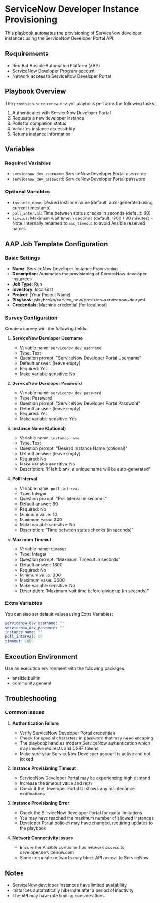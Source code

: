 # ServiceNow Developer Instance Provisioning

This playbook automates the provisioning of ServiceNow developer instances using the ServiceNow Developer Portal API.

## Requirements

- Red Hat Ansible Automation Platform (AAP)
- ServiceNow Developer Program account
- Network access to ServiceNow Developer Portal

## Playbook Overview

The `provision-servicenow-dev.yml` playbook performs the following tasks:

1. Authenticates with ServiceNow Developer Portal
2. Requests a new developer instance
3. Polls for completion status
4. Validates instance accessibility
5. Returns instance information

## Variables

### Required Variables

- `servicenow_dev_username`: ServiceNow Developer Portal username
- `servicenow_dev_password`: ServiceNow Developer Portal password

### Optional Variables

- `instance_name`: Desired instance name (default: auto-generated using current timestamp)
- `poll_interval`: Time between status checks in seconds (default: 60)
- `timeout`: Maximum wait time in seconds (default: 1800 / 30 minutes) - Note: Internally renamed to `max_timeout` to avoid Ansible reserved names

## AAP Job Template Configuration

### Basic Settings

- **Name**: ServiceNow Developer Instance Provisioning
- **Description**: Automates the provisioning of ServiceNow developer instances
- **Job Type**: Run
- **Inventory**: localhost
- **Project**: [Your Project Name]
- **Playbook**: playbooks/service_now/provision-servicenow-dev.yml
- **Credentials**: Machine credential (for localhost)

### Survey Configuration

Create a survey with the following fields:

1. **ServiceNow Developer Username**
   - Variable name: `servicenow_dev_username`
   - Type: Text
   - Question prompt: "ServiceNow Developer Portal Username"
   - Default answer: [leave empty]
   - Required: Yes
   - Make variable sensitive: No

2. **ServiceNow Developer Password**
   - Variable name: `servicenow_dev_password`
   - Type: Password
   - Question prompt: "ServiceNow Developer Portal Password"
   - Default answer: [leave empty]
   - Required: Yes
   - Make variable sensitive: Yes

3. **Instance Name (Optional)**
   - Variable name: `instance_name`
   - Type: Text
   - Question prompt: "Desired Instance Name (optional)"
   - Default answer: [leave empty]
   - Required: No
   - Make variable sensitive: No
   - Description: "If left blank, a unique name will be auto-generated"

4. **Poll Interval**
   - Variable name: `poll_interval`
   - Type: Integer
   - Question prompt: "Poll Interval in seconds"
   - Default answer: 60
   - Required: No
   - Minimum value: 10
   - Maximum value: 300
   - Make variable sensitive: No
   - Description: "Time between status checks (in seconds)"

5. **Maximum Timeout**
   - Variable name: `timeout`
   - Type: Integer
   - Question prompt: "Maximum Timeout in seconds"
   - Default answer: 1800
   - Required: No
   - Minimum value: 300
   - Maximum value: 3600
   - Make variable sensitive: No
   - Description: "Maximum wait time before giving up (in seconds)"

### Extra Variables

You can also set default values using Extra Variables:

```yaml
servicenow_dev_username: ""
servicenow_dev_password: ""
instance_name: ""
poll_interval: 60
timeout: 1800
```

## Execution Environment

Use an execution environment with the following packages:

- ansible.builtin
- community.general

## Troubleshooting

### Common Issues

1. **Authentication Failure**
   - Verify ServiceNow Developer Portal credentials
   - Check for special characters in password that may need escaping
   - The playbook handles modern ServiceNow authentication which may involve redirects and CSRF tokens
   - Make sure your ServiceNow Developer account is active and not locked

2. **Instance Provisioning Timeout**
   - ServiceNow Developer Portal may be experiencing high demand
   - Increase the timeout value and retry
   - Check if the Developer Portal UI shows any maintenance notifications

3. **Instance Provisioning Error**
   - Check the ServiceNow Developer Portal for quota limitations
   - You may have reached the maximum number of allowed instances
   - Developer Portal policies may have changed, requiring updates to the playbook

4. **Network Connectivity Issues**
   - Ensure the Ansible controller has network access to developer.servicenow.com
   - Some corporate networks may block API access to ServiceNow

## Notes

- ServiceNow developer instances have limited availability
- Instances automatically hibernate after a period of inactivity
- The API may have rate limiting considerations
